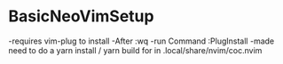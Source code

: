 # BasicNeoVimSetup
-requires vim-plug to install
-After :wq 
-run Command :PlugInstall
-made need to do a yarn install / yarn build for in .local/share/nvim/coc.nvim

